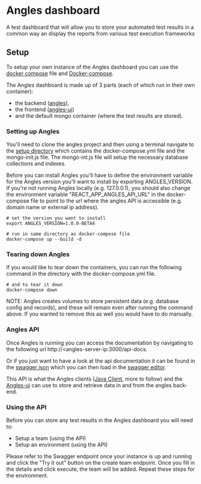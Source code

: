 # Angles dashboard
A test dashboard that will allow you to store your automated test results in a common way an display the reports from various test execution frameworks

## Setup
To setup your own instance of the Angles dashboard you can use the [docker compose](setup/docker-compose.yml) file and [Docker-compose](https://docs.docker.com/compose/).

The Angles dashboard is made up of 3 parts (each of which run in their own container):
- the backend ([angles](https://hub.docker.com/repository/docker/angleshq/angles)),
- the frontend ([angles-ui](https://hub.docker.com/repository/docker/angleshq/angles-ui))
- and the default mongo container (where the test results are stored).

### Setting up Angles
You'll need to clone the angles project and then using a terminal navigate to the [setup directory](setup/) which contains the docker-compose.yml file and the mongo-init.js file.
The mongo-int.js file will setup the necessary database collections and indexes.

Before you can install Angles you'll have to define the environment variable for the Angles version you'll want to install by exporting ANGLES_VERSION.
If you're not running Angles locally (e.g. 127.0.0.1), you should also change the environment variable "REACT_APP_ANGLES_API_URL" in the docker-compose file to point to the url where the angles API is accessible (e.g. domain name or external ip address).

```shellscript
# set the version you want to install
export ANGLES_VERSION=1.0.0-BETA4

# run in same directory as docker-compose file
docker-compose up --build -d  
```

### Tearing down Angles
If you would like to tear down the containers, you can run the following command in the directory with the docker-compose.yml file.

```shellscript
# and to tear it down
docker-compose down
```
NOTE: Angles creates volumes to store persistent data (e.g. database config and records), and these will remain even after running the command above. If you wanted to remove this as well you would have to do manually.

### Angles API
Once Angles is running you can access the documentation by navigating to the following url http://<angles-server-ip:3000/api-docs.

Or if you just want to have a look at the api documentation it can be found in the [swagger json](swagger/swagger.json) which you can then load in the [swagger editor](https://editor.swagger.io/?url=https://raw.githubusercontent.com/AnglesHQ/angles/master/swagger/swagger.json).

This API is what the Angles clients ([Java Client](https://github.com/AnglesHQ/angles-java-client), more to follow) and the [Angles-ui](https://github.com/AnglesHQ/angles-ui) can use to store and retrieve data in and from the angles back-end.

### Using the API
Before you can store any test results in the Angles dashboard you will need to:
- Setup a team (using the API)
- Setup an environment (using the API)

Please refer to the Swagger endpoint once your instance is up and running and click the "Try it out" button on the create team endpoint. Once you fill in the details and click execute, the team will be added. Repeat these steps for the environment.

